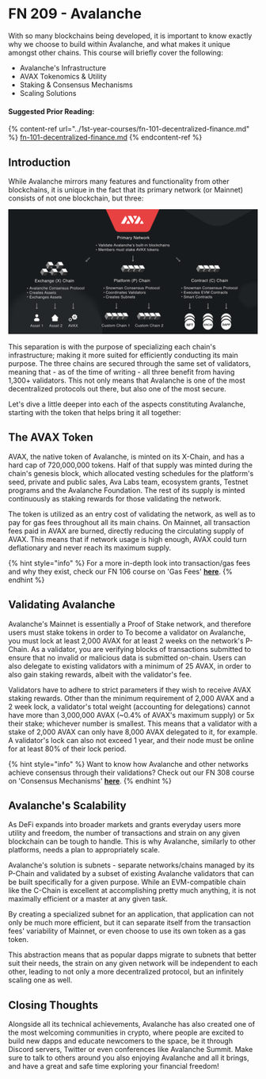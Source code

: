 # FN 209 - Avalanche

With so many blockchains being developed, it is important to know exactly why we choose to build within Avalanche, and what makes it unique amongst other chains. This course will briefly cover the following:

* Avalanche's Infrastructure
* AVAX Tokenomics & Utility
* Staking & Consensus Mechanisms
* Scaling Solutions

#### Suggested Prior Reading:

{% content-ref url="../1st-year-courses/fn-101-decentralized-finance.md" %}
[fn-101-decentralized-finance.md](../1st-year-courses/fn-101-decentralized-finance.md)
{% endcontent-ref %}

## Introduction

While Avalanche mirrors many features and functionality from other blockchains, it is unique in the fact that its primary network (or Mainnet) consists of not one blockchain, but three:

![Quick Avalanche Mainnet Overview](../../.gitbook/assets/primary-network-b3e87276c00ce9c3f875cf17aaa29422.png)

This separation is with the purpose of specializing each chain's infrastructure; making it more suited for efficiently conducting its main purpose. The three chains are secured through the same set of validators, meaning that - as of the time of writing - all three benefit from having 1,300+ validators. This not only means that Avalanche is one of the most decentralized protocols out there, but also one of the most secure.

Let's dive a little deeper into each of the aspects constituting Avalanche, starting with the token that helps bring it all together:

## The AVAX Token

AVAX, the native token of Avalanche, is minted on its X-Chain, and has a hard cap of 720,000,000 tokens. Half of that supply was minted during the chain's genesis block, which allocated vesting schedules for the platform's seed, private and public sales, Ava Labs team, ecosystem grants, Testnet programs and the Avalanche Foundation. The rest of its supply is minted continuously as staking rewards for those validating the network.

The token is utilized as an entry cost of validating the network, as well as to pay for gas fees throughout all its main chains. On Mainnet, all transaction fees paid in AVAX are burned, directly reducing the circulating supply of AVAX. This means that if network usage is high enough, AVAX could turn deflationary and never reach its maximum supply.

{% hint style="info" %}
For a more in-depth look into transaction/gas fees and why they exist, check our FN 106 course on 'Gas Fees' [**here**](../1st-year-courses/fn-106-gas-fees.md).
{% endhint %}

## Validating Avalanche

Avalanche's Mainnet is essentially a Proof of Stake network, and therefore users must stake tokens in order to To become a validator on Avalanche, you must lock at least 2,000 AVAX for at least 2 weeks on the network's P-Chain. As a validator, you are verifying blocks of transactions submitted to ensure that no invalid or malicious data is submitted on-chain. Users can also delegate to existing validators with a minimum of 25 AVAX, in order to also gain staking rewards, albeit with the validator's fee.

Validators have to adhere to strict parameters if they wish to receive AVAX staking rewards. Other than the minimum requirement of 2,000 AVAX and a 2 week lock, a validator's total weight (accounting for delegations) cannot have more than 3,000,000 AVAX (\~0.4% of AVAX's maximum supply) or 5x their stake; whichever number is smallest. This means that a validator with a stake of 2,000 AVAX can only have 8,000 AVAX delegated to it, for example. A validator's lock can also not exceed 1 year, and their node must be online for at least 80% of their lock period.

{% hint style="info" %}
Want to know how Avalanche and other networks achieve consensus through their validations? Check out our FN 308 course on 'Consensus Mechanisms' [**here**](../3rd-year-courses/fn-308-consensus-mechanisms.md).
{% endhint %}

## Avalanche's Scalability

As DeFi expands into broader markets and grants everyday users more utility and freedom, the number of transactions and strain on any given blockchain can be tough to handle. This is why Avalanche, similarly to other platforms, needs a plan to appropriately scale.

Avalanche's solution is subnets - separate networks/chains managed by its P-Chain and validated by a subset of existing Avalanche validators that can be built specifically for a given purpose. While an EVM-compatible chain like the C-Chain is excellent at accomplishing pretty much anything, it is not maximally efficient or a master at any given task.

By creating a specialized subnet for an application, that application can not only be much more efficient, but it can separate itself from the transaction fees' variability of Mainnet, or even choose to use its own token as a gas token.

This abstraction means that as popular dapps migrate to subnets that better suit their needs, the strain on any given network will be independent to each other, leading to not only a more decentralized protocol, but an infinitely scaling one as well.

## Closing Thoughts

Alongside all its technical achievements, Avalanche has also created one of the most welcoming communities in crypto, where people are excited to build new dapps and educate newcomers to the space, be it through Discord servers, Twitter or even conferences like Avalanche Summit. Make sure to talk to others around you also enjoying Avalanche and all it brings, and have a great and safe time exploring your financial freedom!
